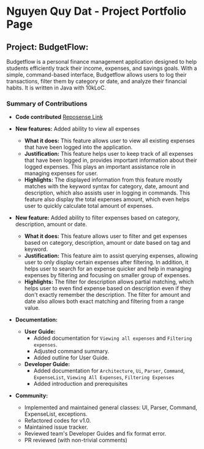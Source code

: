# Nguyen Quy Dat - Project Portfolio Page

## Project: BudgetFlow:
Budgetflow is a personal finance management application designed to help students efficiently track their income,
expenses, and savings goals. With a simple, command-based interface, Budgetflow allows users to log their transactions,
filter them by category or date, and analyze their financial habits. It is written in Java with 10kLoC.

### Summary of Contributions
* __Code contributed__ [Reposense Link](https://nus-cs2113-ay2425s2.github.io/tp-dashboard/?search=quydatnguyen&breakdown=true)
* __New features:__ Added ability to view all expenses
  * __What it does:__ This feature allows user to view all existing expenses that have been logged into the application.
  * __Justification:__ This feature helps user to keep track of all expenses that have been logged in, provides important information about their logged expenses. 
This plays an important assistance role in managing expenses for user.
  * __Highlights:__ The displayed information from this feature mostly matches with the keyword syntax for category, date, amount and description, which also assists
user in logging in commands. This feature also display the total expenses amount, which even helps user to quickly calculate total amount of expenses. 

* __New feature:__ Added ability to filter expenses based on category, description, amount or date.
  * __What it does:__ This feature allows user to filter and get expenses based on category, description, amount or date based on tag and keyword.
  * __Justification:__ This feature aim to assist querying expenses, allowing user to only display certain expenses after filtering. In addition, it helps user to search
for an expense quicker and help in managing expenses by filtering and focusing on smaller group of expenses. 
  * __Highlights:__ The filter for description allows partial matching, which helps user to even find expense based on description even if they don't exactly remember the description. 
The filter for amount and date also allows both exact matching and filtering from a range value.

* __Documentation:__ 
  * __User Guide:__
    * Added documentation for `Viewing all expenses` and `Filtering expenses`.
    * Adjusted command summary.
    * Added outline for User Guide.
  * __Developer Guide:__
    * Added documentation for `Architecture`, `Ui`, `Parser`, `Command`, `ExpenseList`, `Viewing All Expenses`, `Filtering Expenses`
    * Added introduction and prerequisites

* __Community:__
  * Implemented and maintained general classes: UI, Parser, Command, ExpenseList, exceptions.
  * Refactored codes for v1.0.
  * Maintained issue tracker.
  * Reviewed team's Developer Guides and fix format error. 
  * PR reviewed (with non-trivial comments)
